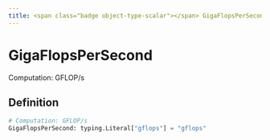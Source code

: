 ```yaml
---
title: <span class="badge object-type-scalar"></span> GigaFlopsPerSecond
---
```

# <span class="badge object-type-scalar"></span> GigaFlopsPerSecond

Computation: GFLOP/s

## Definition

```python
# Computation: GFLOP/s
GigaFlopsPerSecond: typing.Literal["gflops"] = "gflops"
```
